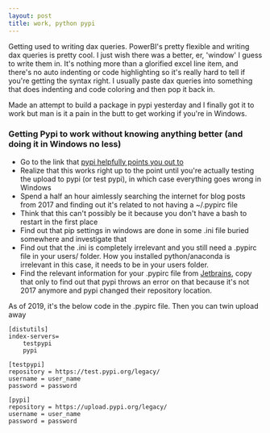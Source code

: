 ```yaml
---
layout: post
title: work, python pypi
---
```


Getting used to writing dax queries. PowerBI's pretty flexible and writing dax queries is pretty cool. I just wish there was a better, er, 'window' I guess to write them in. It's nothing more than a glorified excel line item, and there's no auto indenting or code highlighting so it's really hard to tell if you're getting the syntax right. I usually paste dax queries into something that does indenting and code coloring and then pop it back in. 

Made an attempt to build a package in pypi yesterday and I finally got it to work but man is it a pain in the butt to get working if you're in Windows. 

### Getting Pypi to work without knowing anything better (and doing it in Windows no less)

* Go to the link that [pypi helpfully points you out to](https://packaging.python.org/tutorials/packaging-projects/)
* Realize that this works right up to the point until you're actually testing the upload to pypi (or test pypi), in which case everything goes wrong in Windows
* Spend a half an hour aimlessly searching the internet for blog posts from 2017 and finding out it's related to not having a ~/.pypirc file
* Think that this can't possibly be it because you don't have a bash to restart in the first place
* Find out that pip settings in windows are done in some .ini file buried somewhere and investigate that
* Find out that the .ini is completely irrelevant and you still need a .pypirc file in your users/ folder. How you installed python/anaconda is irrelevant in this case, it needs to be in your users folder.
* Find the relevant information for your .pypirc file from [Jetbrains](https://blog.jetbrains.com/pycharm/2017/05/how-to-publish-your-package-on-pypi/), copy that only to find out that pypi throws an error on that because it's not 2017 anymore and pypi changed their repository location.

As of 2019, it's the below code in the .pypirc file. Then you can twin upload away


	[distutils]
	index-servers=
	    testpypi
	    pypi
	 
	[testpypi]
	repository = https://test.pypi.org/legacy/
	username = user_name
	password = password
	 
	[pypi]
	repository = https://upload.pypi.org/legacy/
	username = user_name
	password = password